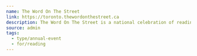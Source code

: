 ```yaml
---
name: The Word On The Street
link: https://toronto.thewordonthestreet.ca
description: The Word On The Street is a national celebration of reading, writing, and literacy. Each year, we host hundreds of author readings for visitors of all ages and a vibrant marketplace featuring the best selection of books and magazines in Canada. Join us (for free!) as we share vital stories about where we live.
source: admin
tags:
  - type/annual-event
  - for/reading
---
```

